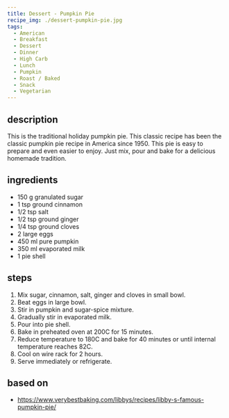 ```yaml
---
title: Dessert - Pumpkin Pie
recipe_img: ./dessert-pumpkin-pie.jpg
tags:
  - American
  - Breakfast
  - Dessert
  - Dinner
  - High Carb
  - Lunch
  - Pumpkin
  - Roast / Baked
  - Snack
  - Vegetarian
---
```


## description

This is the traditional holiday pumpkin pie. This classic recipe has been the classic pumpkin pie recipe in America since 1950. This pie is easy to prepare and even easier to enjoy. Just mix, pour and bake for a delicious homemade tradition.

## ingredients

- 150 g granulated sugar
- 1 tsp ground cinnamon
- 1/2 tsp salt
- 1/2 tsp ground ginger
- 1/4 tsp ground cloves
- 2 large eggs
- 450 ml pure pumpkin
- 350 ml evaporated milk
- 1 pie shell

## steps

1. Mix sugar, cinnamon, salt, ginger and cloves in small bowl.
2. Beat eggs in large bowl.
3. Stir in pumpkin and sugar-spice mixture.
4. Gradually stir in evaporated milk.
5. Pour into pie shell.
6. Bake in preheated oven at 200C for 15 minutes.
7. Reduce temperature to 180C and bake for 40 minutes or until internal temperature reaches 82C.
8. Cool on wire rack for 2 hours.
9. Serve immediately or refrigerate.

## based on

- https://www.verybestbaking.com/libbys/recipes/libby-s-famous-pumpkin-pie/
